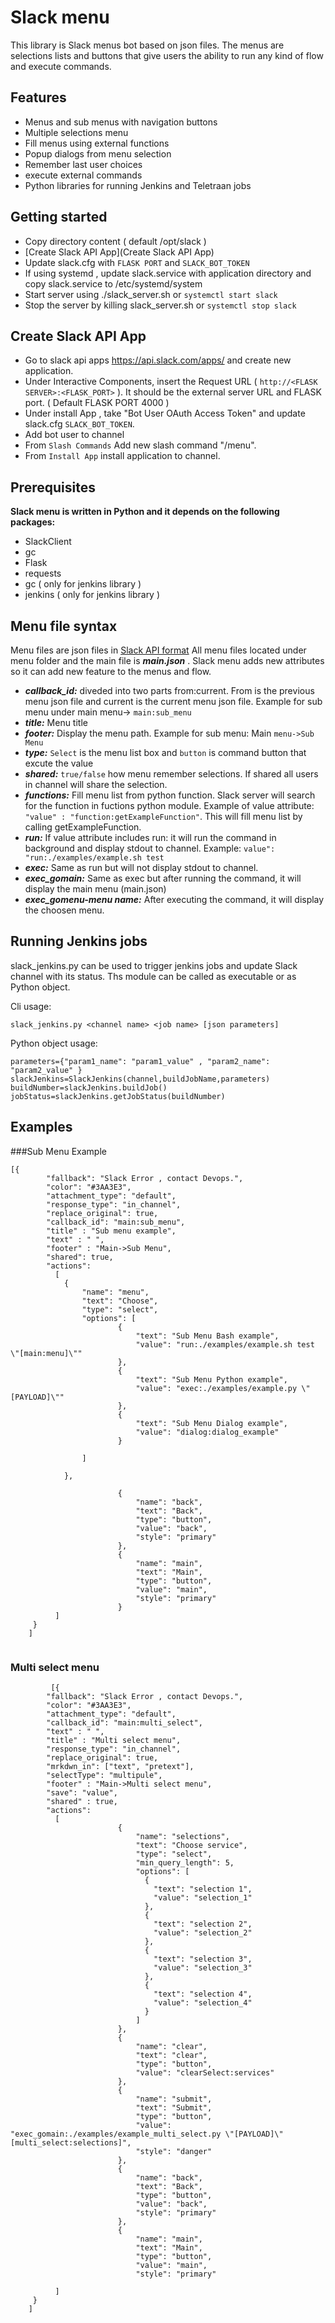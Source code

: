# Slack menu

This library is Slack menus bot based on json files. The menus are selections lists and buttons that give users the ability to run any kind of flow and execute commands.

## Features 

- Menus and sub menus with navigation buttons  
- Multiple selections menu
- Fill menus using external functions
- Popup dialogs from menu selection
- Remember last user choices
- execute external commands
- Python libraries for running Jenkins and Teletraan jobs 

## Getting started

- Copy directory content ( default /opt/slack )
- [Create Slack API App](Create Slack API App)
- Update slack.cfg with ```FLASK PORT``` and ```SLACK_BOT_TOKEN```
- If using systemd , update slack.service with application directory and copy slack.service to /etc/systemd/system
- Start server using ./slack_server.sh or ```systemctl start slack```
- Stop the server by killing slack_server.sh or ```systemctl stop slack```
  
## Create Slack API App

- Go to slack api apps https://api.slack.com/apps/ and create new application.
- Under Interactive Components, insert the Request URL ( ```http://<FLASK SERVER>:<FLASK_PORT>``` ). It should be the external server URL and FLASK port. ( Default FLASK PORT 4000 )
- Under install App , take "Bot User OAuth Access Token" and update slack.cfg ```SLACK_BOT_TOKEN```.
- Add bot user to channel
- From ```Slash Commands``` Add new slash command "/menu".
- From ```Install App``` install application to channel. 

## Prerequisites

  **Slack menu is written in Python and it depends on the following packages:**
  
- SlackClient
- gc
- Flask
- requests
- gc ( only for jenkins library )
- jenkins ( only for jenkins library )


## Menu file syntax

Menu files are json files in [Slack API format](https://api.slack.com)
All menu files located under menu folder and the main file is ***main.json*** .
Slack menu adds new attributes so it can add new feature to the menus and flow.

- ***callback_id:*** diveded into two parts from:current. From is the previous menu json file and current is the current menu json file. Example for sub menu under main menu-> ```main:sub_menu```
- ***title:*** Menu title
- ***footer:*** Display the menu path. Example for sub menu: Main ```menu->Sub Menu```
- ***type:*** ```Select``` is the menu list box and ```button``` is command button that excute the value
- ***shared:*** ```true/false``` how menu remember selections. If shared all users in channel will share the selection.
- ***functions:*** Fill menu list from python function. Slack server will search for the function in fuctions python module. Example of value attribute: ```"value" : "function:getExampleFunction"```. This will fill menu list by calling getExampleFunction.
- ***run:*** If value attribute includes run: it will run the command in background and display stdout to channel. Example: ```value": "run:./examples/example.sh test```
- ***exec:*** Same as run but will not display stdout to channel.
- ***exec_gomain:*** Same as exec but after running the command, it will display the main menu (main.json)
- ***exec_gomenu-menu name:*** After executing the command, it will display the choosen menu.



## Running Jenkins jobs
slack_jenkins.py can be used to trigger jenkins jobs and update Slack channel with its status.
Ths module can be called as executable or as Python object.

Cli usage:

```
slack_jenkins.py <channel name> <job name> [json parameters]
```

Python object usage: 

```
parameters={"param1_name": "param1_value" , "param2_name": "param2_value" }
slackJenkins=SlackJenkins(channel,buildJobName,parameters)
buildNumber=slackJenkins.buildJob()
jobStatus=slackJenkins.getJobStatus(buildNumber)
```


## Examples

###Sub Menu Example

```
[{
        "fallback": "Slack Error , contact Devops.",
        "color": "#3AA3E3",
        "attachment_type": "default",
        "response_type": "in_channel",
        "replace_original": true,
        "callback_id": "main:sub_menu",
        "title" : "Sub menu example",
        "text" : " ",
        "footer" : "Main->Sub Menu",
        "shared": true,
        "actions":
          [
            {
                "name": "menu",
                "text": "Choose",
                "type": "select",
                "options": [
                        {
                            "text": "Sub Menu Bash example",
                            "value": "run:./examples/example.sh test \"[main:menu]\""
                        },
                        {
                            "text": "Sub Menu Python example",
                            "value": "exec:./examples/example.py \"[PAYLOAD]\""
                        },
                        {
                            "text": "Sub Menu Dialog example",
                            "value": "dialog:dialog_example"
                        }

                ]

            },

                        {
                            "name": "back",
                            "text": "Back",
                            "type": "button",
                            "value": "back",
                            "style": "primary"
                        },
                        {
                            "name": "main",
                            "text": "Main",
                            "type": "button",
                            "value": "main",
                            "style": "primary"
                        }
          ]
     }
    ]   
 
```
    
### Multi select menu
    
```
         [{
        "fallback": "Slack Error , contact Devops.",
        "color": "#3AA3E3",
        "attachment_type": "default",
        "callback_id": "main:multi_select",
        "text" : " ",
        "title" : "Multi select menu",
        "response_type": "in_channel",
        "replace_original": true,
        "mrkdwn_in": ["text", "pretext"],
        "selectType": "multipule",
        "footer" : "Main->Multi select menu",
        "save": "value",
        "shared" : true,
        "actions":
          [
                        {
                            "name": "selections",
                            "text": "Choose service",
                            "type": "select",
                            "min_query_length": 5,
                            "options": [
                              {
                                "text": "selection 1",
                                "value": "selection_1"
                              },
                              {
                                "text": "selection 2",
                                "value": "selection_2"
                              },
                              {
                                "text": "selection 3",
                                "value": "selection_3"
                              },
                              {
                                "text": "selection 4",
                                "value": "selection_4"
                              }
                            ]
                        },
                        {
                            "name": "clear",
                            "text": "clear",
                            "type": "button",
                            "value": "clearSelect:services"
                        },
                        {
                            "name": "submit",
                            "text": "Submit",
                            "type": "button",
                            "value": "exec_gomain:./examples/example_multi_select.py \"[PAYLOAD]\" [multi_select:selections]",
                            "style": "danger"
                        },
                        {
                            "name": "back",
                            "text": "Back",
                            "type": "button",
                            "value": "back",
                            "style": "primary"
                        },
                        {
                            "name": "main",
                            "text": "Main",
                            "type": "button",
                            "value": "main",
                            "style": "primary"

          ]
     }
    ]
    
```

